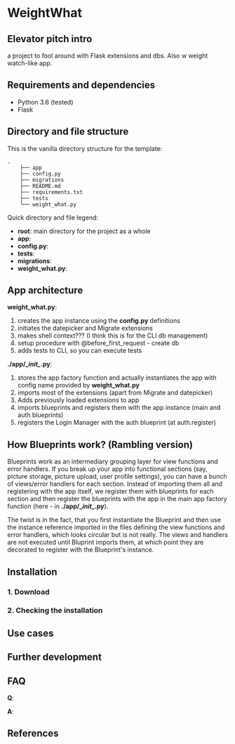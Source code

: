 # WeightWhat

## Elevator pitch intro

a project to fool around with Flask extensions and dbs. Also w weight watch-like app.

## Requirements and dependencies
- Python 3.6 (tested)
- Flask  

## Directory and file structure

This is the vanilla directory structure for the template:

    .
        ├── app
        ├── config.py
        ├── migrations
        ├── README.md
        ├── requirements.txt
        ├── tests
        └── weight_what.py



Quick directory and file legend:
- **root**: main directory for the project as a whole
- **app**: 
- **config.py**: 
- **tests**: 
- **migrations**:
- **weight_what.py**:


## App architecture 

**weight_what.py**:
1. creates the app instance using the **config.py** definitions
2. initiates the datepicker and Migrate extensions
3. makes shell context??? (I think this is for the CLI db management)
4. setup procedure with @before_first_request - create db
5. adds tests to CLI, so you can execute tests

**./app/\__init\__.py**:
1. stores the app factory function and actually instantiates the app with 
config name provided by **weight_what.py**
2. imports most of the extensions (apart from Migrate and datepicker)
3. Adds previously loaded extensions to app
4. imports blueprints and registers them with the app instance 
(main and auth blueprints)
5. registers the Login Manager with the auth blueprint (at auth.register)                                                                           

## How Blueprints work? (Rambling version)
Blueprints work as an intermediary grouping layer for view functions and
error handlers. If you break up your app into functional sections (say,
picture storage, picture upload, user profile settings), you can have a 
bunch of views/error handlers for each section. Instead of importing them
all and registering with the app itself, we register them with blueprints
for each section and then register the blueprints with the app in the main
app factory function (here - in **./app/\__init\__.py**).

The twist is in the fact, that you first instantiate the Blueprint and
then use the instance reference imported in the files defining the view
functions and error handlers, which looks circular but is not really.
The views and handlers are not executed until Bluprint imports them, at
which point they are decorated to register with the Blueprint's instance.

## Installation

### 1. Download

### 2. Checking the installation

## Use cases 

## Further development 

## FAQ

**Q**: 

**A**:

## References